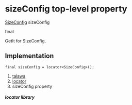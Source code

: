 
<div>

# sizeConfig top-level property

</div>


[SizeConfig](../services_size_config/SizeConfig-class.html)
sizeConfig


final




GetIt for SizeConfig.



## Implementation

``` language-dart
final sizeConfig = locator<SizeConfig>();
```







1.  [talawa](../index.html)
2.  [locator](../locator/)
3.  sizeConfig property

##### locator library







